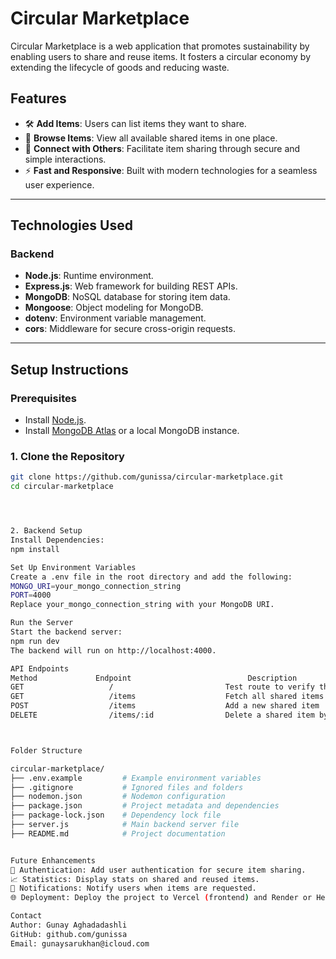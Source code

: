 # Circular Marketplace

Circular Marketplace is a web application that promotes sustainability by enabling users to share and reuse items. It fosters a circular economy by extending the lifecycle of goods and reducing waste.

## Features
- 🛠️ **Add Items**: Users can list items they want to share.
- 📖 **Browse Items**: View all available shared items in one place.
- 🔗 **Connect with Others**: Facilitate item sharing through secure and simple interactions.
- ⚡ **Fast and Responsive**: Built with modern technologies for a seamless user experience.

---

## Technologies Used

### **Backend**
- **Node.js**: Runtime environment.
- **Express.js**: Web framework for building REST APIs.
- **MongoDB**: NoSQL database for storing item data.
- **Mongoose**: Object modeling for MongoDB.
- **dotenv**: Environment variable management.
- **cors**: Middleware for secure cross-origin requests.

---

## Setup Instructions

### Prerequisites
- Install [Node.js](https://nodejs.org/).
- Install [MongoDB Atlas](https://www.mongodb.com/atlas/database) or a local MongoDB instance.

### 1. Clone the Repository
```bash
git clone https://github.com/gunissa/circular-marketplace.git
cd circular-marketplace




2. Backend Setup
Install Dependencies:
npm install

Set Up Environment Variables
Create a .env file in the root directory and add the following:
MONGO_URI=your_mongo_connection_string
PORT=4000
Replace your_mongo_connection_string with your MongoDB URI.

Run the Server
Start the backend server:
npm run dev
The backend will run on http://localhost:4000.

API Endpoints
Method	           Endpoint	                         Description
GET	                  /	                        Test route to verify the API
GET	                  /items	                Fetch all shared items
POST	              /items	                Add a new shared item
DELETE	              /items/:id	            Delete a shared item by ID



Folder Structure

circular-marketplace/
├── .env.example         # Example environment variables
├── .gitignore           # Ignored files and folders
├── nodemon.json         # Nodemon configuration
├── package.json         # Project metadata and dependencies
├── package-lock.json    # Dependency lock file
├── server.js            # Main backend server file
├── README.md            # Project documentation


Future Enhancements
🌟 Authentication: Add user authentication for secure item sharing.
📈 Statistics: Display stats on shared and reused items.
🔔 Notifications: Notify users when items are requested.
🌐 Deployment: Deploy the project to Vercel (frontend) and Render or Heroku (backend).

Contact
Author: Gunay Aghadadashli
GitHub: github.com/gunissa
Email: gunaysarukhan@icloud.com

